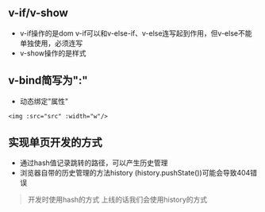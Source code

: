 ## v-if/v-show
- v-if操作的是dom v-if可以和v-else-if、v-else连写起到作用，但v-else不能单独使用，必须连写
- v-show操作的是样式

## v-bind简写为":"
- 动态绑定"属性"
```angular2html
<img :src="src" :width="w"/>
```

## 实现单页开发的方式
- 通过hash值记录跳转的路径，可以产生历史管理
- 浏览器自带的历史管理的方法history (history.pushState())可能会导致404错误

> 开发时使用hash的方式 上线的话我们会使用history的方式